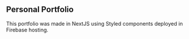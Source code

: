 ## Personal Portfolio

This portfolio was made in NextJS using Styled components deployed in Firebase hosting.
